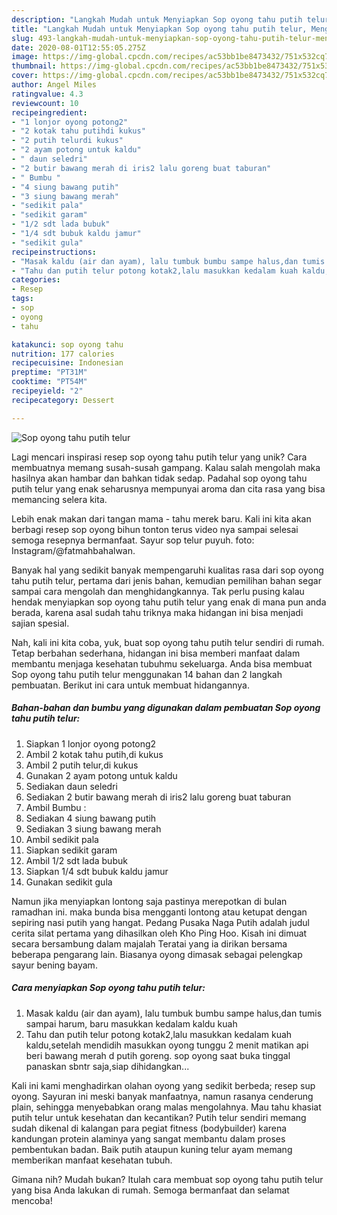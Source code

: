 ```yaml
---
description: "Langkah Mudah untuk Menyiapkan Sop oyong tahu putih telur, Menggugah Selera"
title: "Langkah Mudah untuk Menyiapkan Sop oyong tahu putih telur, Menggugah Selera"
slug: 493-langkah-mudah-untuk-menyiapkan-sop-oyong-tahu-putih-telur-menggugah-selera
date: 2020-08-01T12:55:05.275Z
image: https://img-global.cpcdn.com/recipes/ac53bb1be8473432/751x532cq70/sop-oyong-tahu-putih-telur-foto-resep-utama.jpg
thumbnail: https://img-global.cpcdn.com/recipes/ac53bb1be8473432/751x532cq70/sop-oyong-tahu-putih-telur-foto-resep-utama.jpg
cover: https://img-global.cpcdn.com/recipes/ac53bb1be8473432/751x532cq70/sop-oyong-tahu-putih-telur-foto-resep-utama.jpg
author: Angel Miles
ratingvalue: 4.3
reviewcount: 10
recipeingredient:
- "1 lonjor oyong potong2"
- "2 kotak tahu putihdi kukus"
- "2 putih telurdi kukus"
- "2 ayam potong untuk kaldu"
- " daun seledri"
- "2 butir bawang merah di iris2 lalu goreng buat taburan"
- " Bumbu "
- "4 siung bawang putih"
- "3 siung bawang merah"
- "sedikit pala"
- "sedikit garam"
- "1/2 sdt lada bubuk"
- "1/4 sdt bubuk kaldu jamur"
- "sedikit gula"
recipeinstructions:
- "Masak kaldu (air dan ayam), lalu tumbuk bumbu sampe halus,dan tumis sampai harum, baru masukkan kedalam kaldu kuah"
- "Tahu dan putih telur potong kotak2,lalu masukkan kedalam kuah kaldu,setelah mendidih masukkan oyong tunggu 2 menit matikan api beri bawang merah d putih goreng. sop oyong saat buka tinggal panaskan sbntr saja,siap dihidangkan..."
categories:
- Resep
tags:
- sop
- oyong
- tahu

katakunci: sop oyong tahu 
nutrition: 177 calories
recipecuisine: Indonesian
preptime: "PT31M"
cooktime: "PT54M"
recipeyield: "2"
recipecategory: Dessert

---
```



![Sop oyong tahu putih telur](https://img-global.cpcdn.com/recipes/ac53bb1be8473432/751x532cq70/sop-oyong-tahu-putih-telur-foto-resep-utama.jpg)

Lagi mencari inspirasi resep sop oyong tahu putih telur yang unik? Cara membuatnya memang susah-susah gampang. Kalau salah mengolah maka hasilnya akan hambar dan bahkan tidak sedap. Padahal sop oyong tahu putih telur yang enak seharusnya mempunyai aroma dan cita rasa yang bisa memancing selera kita.

Lebih enak makan dari tangan mama - tahu merek baru. Kali ini kita akan berbagi resep sop oyong bihun tonton terus video nya sampai selesai semoga resepnya bermanfaat. Sayur sop telur puyuh. foto: Instagram/@fatmahbahalwan.

Banyak hal yang sedikit banyak mempengaruhi kualitas rasa dari sop oyong tahu putih telur, pertama dari jenis bahan, kemudian pemilihan bahan segar sampai cara mengolah dan menghidangkannya. Tak perlu pusing kalau hendak menyiapkan sop oyong tahu putih telur yang enak di mana pun anda berada, karena asal sudah tahu triknya maka hidangan ini bisa menjadi sajian spesial.


Nah, kali ini kita coba, yuk, buat sop oyong tahu putih telur sendiri di rumah. Tetap berbahan sederhana, hidangan ini bisa memberi manfaat dalam membantu menjaga kesehatan tubuhmu sekeluarga. Anda bisa membuat Sop oyong tahu putih telur menggunakan 14 bahan dan 2 langkah pembuatan. Berikut ini cara untuk membuat hidangannya.

<!--inarticleads1-->

##### Bahan-bahan dan bumbu yang digunakan dalam pembuatan Sop oyong tahu putih telur:

1. Siapkan 1 lonjor oyong potong2
1. Ambil 2 kotak tahu putih,di kukus
1. Ambil 2 putih telur,di kukus
1. Gunakan 2 ayam potong untuk kaldu
1. Sediakan  daun seledri
1. Sediakan 2 butir bawang merah di iris2 lalu goreng buat taburan
1. Ambil  Bumbu :
1. Sediakan 4 siung bawang putih
1. Sediakan 3 siung bawang merah
1. Ambil sedikit pala
1. Siapkan sedikit garam
1. Ambil 1/2 sdt lada bubuk
1. Siapkan 1/4 sdt bubuk kaldu jamur
1. Gunakan sedikit gula


Namun jika menyiapkan lontong saja pastinya merepotkan di bulan ramadhan ini. maka bunda bisa mengganti lontong atau ketupat dengan sepiring nasi putih yang hangat. Pedang Pusaka Naga Putih adalah judul cerita silat pertama yang dihasilkan oleh Kho Ping Hoo. Kisah ini dimuat secara bersambung dalam majalah Teratai yang ia dirikan bersama beberapa pengarang lain. Biasanya oyong dimasak sebagai pelengkap sayur bening bayam. 

<!--inarticleads2-->

##### Cara menyiapkan Sop oyong tahu putih telur:

1. Masak kaldu (air dan ayam), lalu tumbuk bumbu sampe halus,dan tumis sampai harum, baru masukkan kedalam kaldu kuah
1. Tahu dan putih telur potong kotak2,lalu masukkan kedalam kuah kaldu,setelah mendidih masukkan oyong tunggu 2 menit matikan api beri bawang merah d putih goreng. sop oyong saat buka tinggal panaskan sbntr saja,siap dihidangkan...


Kali ini kami menghadirkan olahan oyong yang sedikit berbeda; resep sup oyong. Sayuran ini meski banyak manfaatnya, namun rasanya cenderung plain, sehingga menyebabkan orang malas mengolahnya. Mau tahu khasiat putih telur untuk kesehatan dan kecantikan? Putih telur sendiri memang sudah dikenal di kalangan para pegiat fitness (bodybuilder) karena kandungan protein alaminya yang sangat membantu dalam proses pembentukan badan. Baik putih ataupun kuning telur ayam memang memberikan manfaat kesehatan tubuh. 

Gimana nih? Mudah bukan? Itulah cara membuat sop oyong tahu putih telur yang bisa Anda lakukan di rumah. Semoga bermanfaat dan selamat mencoba!

